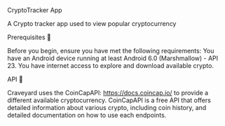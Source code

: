 CryptoTracker App

A Crypto tracker app used to view popular cryptocurrency 


Prerequisites 🎯

Before you begin, ensure you have met the following requirements:
You have an Android device running at least Android 6.0 (Marshmallow) - API 23.
You have internet access to explore and download available crypto.


API 🔗

Craveyard uses the CoinCapAPI: https://docs.coincap.io/ to provide a different available cryptocurrency.
CoinCapAPI is a free API that offers detailed information about various crypto, including coin history, and detailed documentation on how to use each endpoints.
